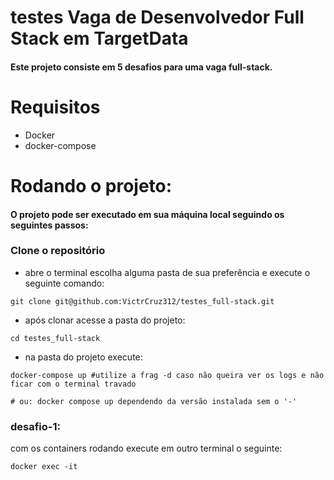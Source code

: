 # testes Vaga de Desenvolvedor Full Stack em TargetData

#### Este projeto consiste em 5 desafios para uma vaga full-stack.

# Requisitos
- Docker
- docker-compose

# Rodando o projeto:
#### O projeto pode ser executado em sua máquina local seguindo os seguintes passos:

### Clone o repositório
- abre o terminal escolha alguma pasta de sua preferência e execute o seguinte comando:
```shell
git clone git@github.com:VictrCruz312/testes_full-stack.git
```
- após clonar acesse a pasta do projeto:
```shell
cd testes_full-stack
```

- na pasta do projeto execute:
```shell
docker-compose up #utilize a frag -d caso não queira ver os logs e não ficar com o terminal travado

# ou: docker compose up dependendo da versão instalada sem o '-'
```

### desafio-1:

com os containers rodando execute em outro terminal o seguinte:

```shell
docker exec -it 
```
